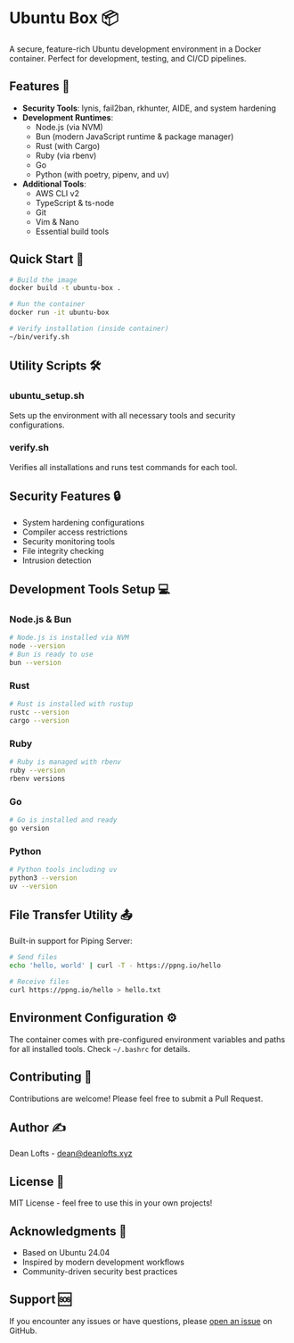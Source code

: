 # Ubuntu Box 📦

A secure, feature-rich Ubuntu development environment in a Docker container. Perfect for development, testing, and CI/CD pipelines.

## Features 🚀

- **Security Tools**: lynis, fail2ban, rkhunter, AIDE, and system hardening
- **Development Runtimes**:
  - Node.js (via NVM)
  - Bun (modern JavaScript runtime & package manager)
  - Rust (with Cargo)
  - Ruby (via rbenv)
  - Go
  - Python (with poetry, pipenv, and uv)
- **Additional Tools**:
  - AWS CLI v2
  - TypeScript & ts-node
  - Git
  - Vim & Nano
  - Essential build tools

## Quick Start 🏃

```bash
# Build the image
docker build -t ubuntu-box .

# Run the container
docker run -it ubuntu-box

# Verify installation (inside container)
~/bin/verify.sh
```

## Utility Scripts 🛠️

### ubuntu_setup.sh

Sets up the environment with all necessary tools and security configurations.

### verify.sh

Verifies all installations and runs test commands for each tool.

## Security Features 🔒

- System hardening configurations
- Compiler access restrictions
- Security monitoring tools
- File integrity checking
- Intrusion detection

## Development Tools Setup 💻

### Node.js & Bun

```bash
# Node.js is installed via NVM
node --version
# Bun is ready to use
bun --version
```

### Rust

```bash
# Rust is installed with rustup
rustc --version
cargo --version
```

### Ruby

```bash
# Ruby is managed with rbenv
ruby --version
rbenv versions
```

### Go

```bash
# Go is installed and ready
go version
```

### Python

```bash
# Python tools including uv
python3 --version
uv --version
```

## File Transfer Utility 📤

Built-in support for Piping Server:

```bash
# Send files
echo 'hello, world' | curl -T - https://ppng.io/hello

# Receive files
curl https://ppng.io/hello > hello.txt
```

## Environment Configuration ⚙️

The container comes with pre-configured environment variables and paths for all installed tools. Check `~/.bashrc` for details.

## Contributing 🤝

Contributions are welcome! Please feel free to submit a Pull Request.

## Author ✍️

Dean Lofts - [dean@deanlofts.xyz](mailto:dean@deanlofts.xyz)

## License 📄

MIT License - feel free to use this in your own projects!

## Acknowledgments 👏

- Based on Ubuntu 24.04
- Inspired by modern development workflows
- Community-driven security best practices

## Support 🆘

If you encounter any issues or have questions, please [open an issue](https://github.com/loftwah/ubuntu-box/issues) on GitHub.
